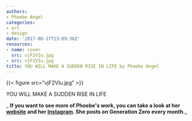 ```yaml
---
authors:
- Phoebe Angel
categories:
- art
- design
date: '2017-08-17T13:09:36Z'
resources:
- name: cover
  src: vjF2VIu.jpg
- src: vjF2VIu.jpg
title: YOU WILL MAKE A SUDDEN RISE IN LIFE by Phoebe Angel
---
```

{{< figure src="vjF2VIu.jpg" >}}

YOU WILL MAKE A SUDDEN RISE IN LIFE

_
**If you want to see more of Phoebe's work, you can take a look at her [website](https://www.phoebeangel.com/ "") and her [Instagram](https://www.instagram.com/phoebeangel_/ ""). She posts on Generation Zero every month.**_